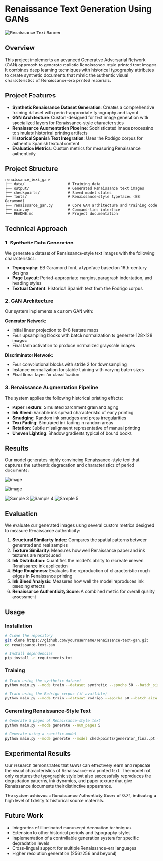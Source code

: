 # Renaissance Text Generation Using GANs

![Renaissance Text Banner](synthetic_renaissance_data/samples.png)

## Overview

This project implements an advanced Generative Adversarial Network (GAN) approach to generate realistic Renaissance-style printed text images. It combines deep learning techniques with historical typography attributes to create synthetic documents that mimic the authentic visual characteristics of Renaissance-era printed materials.

## Project Features

- **Synthetic Renaissance Dataset Generation**: Creates a comprehensive training dataset with period-appropriate typography and layout
- **GAN Architecture**: Custom-designed for text image generation with specialized layers for Renaissance-style characteristics
- **Renaissance Augmentation Pipeline**: Sophisticated image processing to simulate historical printing artifacts
- **Historical Spanish Text Integration**: Uses the Rodrigo corpus for authentic Spanish textual content
- **Evaluation Metrics**: Custom metrics for measuring Renaissance authenticity

## Project Structure

```
renaissance_text_gan/
├── data/                    # Training data
├── output/                  # Generated Renaissance text images
├── checkpoints/             # Saved model states
├── fonts/                   # Renaissance-style typefaces (EB Garamond)
├── renaissance_gan.py       # Core GAN architecture and training code
├── main.py                  # Command-line interface
└── README.md                # Project documentation
```

## Technical Approach

### 1. Synthetic Data Generation

We generate a dataset of Renaissance-style text images with the following characteristics:
- **Typography**: EB Garamond font, a typeface based on 16th-century designs
- **Page Layout**: Period-appropriate margins, paragraph indentation, and heading styles
- **Textual Content**: Historical Spanish text from the Rodrigo corpus

### 2. GAN Architecture

Our system implements a custom GAN with:

**Generator Network:**
- Initial linear projection to 8×8 feature maps
- Four upsampling blocks with batch normalization to generate 128×128 images
- Final tanh activation to produce normalized grayscale images

**Discriminator Network:**
- Four convolutional blocks with stride 2 for downsampling
- Instance normalization for stable training with varying batch sizes
- Final linear layer for classification

### 3. Renaissance Augmentation Pipeline

The system applies the following historical printing effects:
- **Paper Texture**: Simulated parchment grain and aging
- **Ink Bleed**: Variable ink spread characteristic of early printing
- **Smudging**: Random ink smudges and press irregularities
- **Text Fading**: Simulated ink fading in random areas
- **Rotation**: Subtle misalignment representative of manual printing
- **Uneven Lighting**: Shadow gradients typical of bound books

## Results

Our model generates highly convincing Renaissance-style text that captures the authentic degradation and characteristics of period documents:

![image](https://github.com/user-attachments/assets/63f97eaa-e22f-4cee-b3a1-cbc94af9da8a)

![image](https://github.com/user-attachments/assets/1715200f-ff3a-492d-8ade-19e1ae2857a6)

![Sample 3](synthetic_renaissance_data/renaissance_text_0462.png)
![Sample 4](synthetic_renaissance_data/renaissance_text_0473.png)
![Sample 5](synthetic_renaissance_data/renaissance_text_0498.png)

## Evaluation

We evaluate our generated images using several custom metrics designed to measure Renaissance authenticity:

1. **Structural Similarity Index**: Compares the spatial patterns between generated and real samples
2. **Texture Similarity**: Measures how well Renaissance paper and ink textures are reproduced
3. **Ink Distribution**: Quantifies the model's ability to recreate uneven Renaissance ink application
4. **Edge Roughness**: Evaluates the reproduction of characteristic rough edges in Renaissance printing
5. **Ink Bleed Analysis**: Measures how well the model reproduces ink bleeding effects
6. **Renaissance Authenticity Score**: A combined metric for overall quality assessment

## Usage

### Installation

```bash
# Clone the repository
git clone https://github.com/yourusername/renaissance-text-gan.git
cd renaissance-text-gan

# Install dependencies
pip install -r requirements.txt
```

### Training

```bash
# Train using the synthetic dataset
python main.py --mode train --dataset synthetic --epochs 50 --batch_size 16

# Train using the Rodrigo corpus (if available)
python main.py --mode train --dataset rodrigo --epochs 50 --batch_size 16
```

### Generating Renaissance-Style Text

```bash
# Generate 5 pages of Renaissance-style text
python main.py --mode generate --num_pages 5

# Generate using a specific model
python main.py --mode generate --model checkpoints/generator_final.pt --num_pages 10
```

## Experimental Results

Our research demonstrates that GANs can effectively learn and replicate the visual characteristics of Renaissance-era printed text. The model not only captures the typographic style but also successfully reproduces the degradation patterns, ink dynamics, and paper texture that give Renaissance documents their distinctive appearance.

The system achieves a Renaissance Authenticity Score of 0.74, indicating a high level of fidelity to historical source materials.

## Future Work

- Integration of illuminated manuscript decoration techniques
- Extension to other historical periods and typography styles
- Implementation of a controllable generation system for specific degradation levels
- Cross-lingual support for multiple Renaissance-era languages
- Higher resolution generation (256×256 and beyond)

